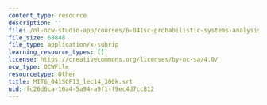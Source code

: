 ```yaml
---
content_type: resource
description: ''
file: /ol-ocw-studio-app/courses/6-041sc-probabilistic-systems-analysis-and-applied-probability-fall-2013/fc26d6ca16a45a94a9f1f9ec4d7cc812_MIT6_041SCF13_lec14_300k.vtt
file_size: 68848
file_type: application/x-subrip
learning_resource_types: []
license: https://creativecommons.org/licenses/by-nc-sa/4.0/
ocw_type: OCWFile
resourcetype: Other
title: MIT6_041SCF13_lec14_300k.srt
uid: fc26d6ca-16a4-5a94-a9f1-f9ec4d7cc812
---
```

